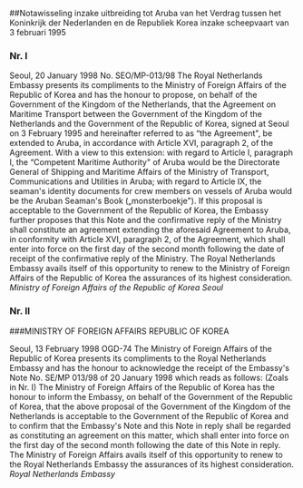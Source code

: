 <meta http-equiv='Content-Type' content='text/html; charset=utf-8' />

##Notawisseling inzake uitbreiding tot Aruba van het Verdrag tussen het Koninkrijk der Nederlanden en de Republiek Korea inzake scheepvaart van 3 februari 1995

### Nr.  I  

Seoul, 20 January 1998 No. SEO/MP-013/98 The Royal Netherlands Embassy presents its compliments to the Ministry of Foreign Affairs of the Republic of Korea and has the honour to propose, on behalf of the Government of the Kingdom of the Netherlands, that the Agreement on Maritime Transport between the Government of the Kingdom of the Netherlands and the Government of the Republic of Korea, signed at Seoul on 3 February 1995 and hereinafter referred to as “the Agreement", be extended to Aruba, in accordance with Article XVI, paragraph 2, of the Agreement. With a view to this extension: with regard to Article I, paragraph I, the “Competent Maritime Authority" of Aruba would be the Directorate General of Shipping and Maritime Affairs of the Ministry of Transport, Communications and Utilities in Aruba; with regard to Article IX, the seaman's identity documents for crew members on vessels of Aruba would be the Aruban Seaman's Book („monsterboekje"). If this proposal is acceptable to the Government of the Republic of Korea, the Embassy further proposes that this Note and the confirmative reply of the Ministry shall constitute an agreement extending the aforesaid Agreement to Aruba, in conformity with Article XVI, paragraph 2, of the Agreement, which shall enter into force on the first day of the second month following the date of receipt of the confirmative reply of the Ministry. The Royal Netherlands Embassy avails itself of this opportunity to renew to the Ministry of Foreign Affairs of the Republic of Korea the assurances of its highest consideration.  *Ministry of Foreign Affairs*   *of the Republic of Korea*   *Seoul*    

### Nr.  II  

###MINISTRY OF FOREIGN AFFAIRS REPUBLIC OF KOREA

Seoul, 13 February 1998 OGD-74 The Ministry of Foreign Affairs of the Republic of Korea presents its compliments to the Royal Netherlands Embassy and has the honour to acknowledge the receipt of the Embassy's Note No. SE/MP 013/98 of 20 January 1998 which reads as follows:  (Zoals in Nr. I)  The Ministry of Foreign Affairs of the Republic of Korea has the honour to inform the Embassy, on behalf of the Government of the Republic of Korea, that the above proposal of the Government of the Kingdom of the Netherlands is acceptable to the Government of the Republic of Korea and to confirm that the Embassy's Note and this Note in reply shall be regarded as constituting an agreement on this matter, which shall enter into force on the first day of the second month following the date of this Note in reply. The Ministry of Foreign Affairs avails itself of this opportunity to renew to the Royal Netherlands Embassy the assurances of its highest consideration.  *Royal Netherlands Embassy*    
